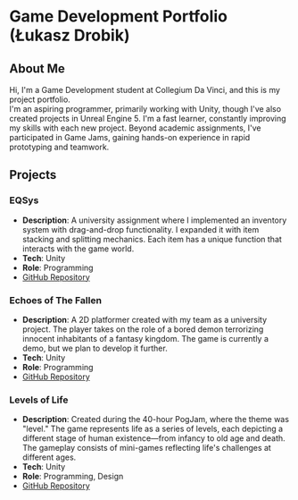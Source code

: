 # Game Development Portfolio (Łukasz Drobik)

## About Me  
Hi, I'm a Game Development student at Collegium Da Vinci, and this is my project portfolio.  
I'm an aspiring programmer, primarily working with Unity, though I've also created projects in Unreal Engine 5. I'm a fast learner, constantly improving my skills with each new project. Beyond academic assignments, I've participated in Game Jams, gaining hands-on experience in rapid prototyping and teamwork.  

## Projects  

### EQSys  
- **Description**: A university assignment where I implemented an inventory system with drag-and-drop functionality. I expanded it with item stacking and splitting mechanics. Each item has a unique function that interacts with the game world.  
- **Tech**: Unity  
- **Role**: Programming  
- [GitHub Repository](https://github.com/S0l4k/EQSys)   

### Echoes of The Fallen  
- **Description**: A 2D platformer created with my team as a university project. The player takes on the role of a bored demon terrorizing innocent inhabitants of a fantasy kingdom. The game is currently a demo, but we plan to develop it further.  
- **Tech**: Unity  
- **Role**: Programming  
- [GitHub Repository](https://github.com/S0l4k/Echoes-of-the-Fallen) 

### Levels of Life  
- **Description**: Created during the 40-hour PogJam, where the theme was "level." The game represents life as a series of levels, each depicting a different stage of human existence—from infancy to old age and death. The gameplay consists of mini-games reflecting life's challenges at different ages.  
- **Tech**: Unity  
- **Role**: Programming, Design  
- [GitHub Repository](https://github.com/S0l4k/LevelsOfLife)  
